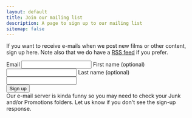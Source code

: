 ```yaml
---
layout: default
title: Join our mailing list
description: A page to sign up to our mailing list
sitemap: false
---
```


<div class="row">
<div class="col-md-8" markdown="1">

If you want to receive e-mails when we post new films or other content, sign up
here. Note also that we do have a <a href="/feed.xml">RSS feed</a> if you
prefer.

<form action="https://mail-list.whatisnuclear.com/forms/nfrm_weLJnLY5"
class="form-horizontal"
method="post"
>
  <div class="form-group">
    <label for="contact_email">
      Email
    </label>
    <input class="form-control" id="contact_email" name="contact[email]" type="email"/>
    <label for="contact_first_name">
      First name (optional)
    </label>
    <input class="form-control" id="contact_first_name" name="contact[first_name]"
    type="text"/>
    <label for="contact_last_name">
      Last name (optional)
    </label>
    <input class="form-control" id="contact_last_name" name="contact[last_name]"
    type="text"/>
  <input aria-hidden="true" autocomplete="off" name="h[url]" style="display: none"/>
  <div class="flex flex-col">
    <div class="h-captcha" data-sitekey="1fa4838a-5fd8-40d4-8950-77bec74c7990" data-theme="light">
    </div>
    <script async="async" defer="defer" src="https://hcaptcha.com/1/api.js">
    </script>
  </div>
  <div class="flex justify-start">
    <button class="btn btn-success m-2">
      Sign up
    </button>
  </div>
  </div>
  <div class="text-xs">
    Our e-mail server is kinda funny so you may need to check your Junk and/or Promotions folders. Let us know if you don&#39;t see the sign-up response.
  </div>
</form>

</div>
</div>
